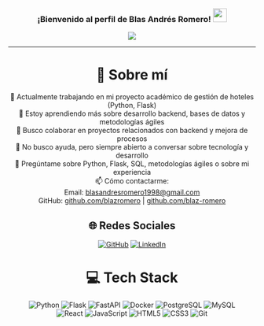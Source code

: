 <h3 align="center">
  ¡Bienvenido al perfil de Blas Andrés Romero! 
  <img src="https://media.giphy.com/media/hvRJCLFzcasrR4ia7z/giphy.gif" width="28">
</h3>

<p align="center">
  <a href="https://github.com/blazromero"><img src="https://readme-typing-svg.herokuapp.com?color=%2336BCF7&center=true&vCenter=true&lines=Hola,+bienvenido+a+mi+GitHub;Soy+Blas+Andres+Romero;Estudiante+de+Ingenieria+Informatica;Backend+Developer+en+formacion;Apasionado+por+la+tecnologia"></a>
</p>

---

<div align="center">

# 💫 Sobre mí

🔭 Actualmente trabajando en mi proyecto académico de gestión de hoteles (Python, Flask)  
🌱 Estoy aprendiendo más sobre desarrollo backend, bases de datos y metodologías ágiles  
👯 Busco colaborar en proyectos relacionados con backend y mejora de procesos  
🤔 No busco ayuda, pero siempre abierto a conversar sobre tecnología y desarrollo  
💬 Pregúntame sobre Python, Flask, SQL, metodologías ágiles o sobre mi experiencia  
📫 Cómo contactarme:  
Email: blasandresromero1998@gmail.com  
GitHub: [github.com/blazromero](https://github.com/blazromero) | [github.com/blaz-romero](https://github.com/blaz-romero)  


## 🌐 Redes Sociales

[![GitHub](https://img.shields.io/badge/GitHub-181717?logo=github&logoColor=white)](https://github.com/blazromero) [![LinkedIn](https://img.shields.io/badge/LinkedIn-0077B5?logo=linkedin&logoColor=white)](https://linkedin.com/in/blas-andres-romero)

# 💻 Tech Stack  
![Python](https://img.shields.io/badge/python-%233776AB.svg?style=for-the-badge&logo=python&logoColor=white) 
![Flask](https://img.shields.io/badge/flask-%23000.svg?style=for-the-badge&logo=flask&logoColor=white) 
![FastAPI](https://img.shields.io/badge/FastAPI-005571?style=for-the-badge&logo=fastapi) 
![Docker](https://img.shields.io/badge/docker-%230db7ed.svg?style=for-the-badge&logo=docker&logoColor=white)
![PostgreSQL](https://img.shields.io/badge/postgresql-%23336791.svg?style=for-the-badge&logo=postgresql&logoColor=white) 
![MySQL](https://img.shields.io/badge/mysql-%23007ACC.svg?style=for-the-badge&logo=mysql&logoColor=white)  
![React](https://img.shields.io/badge/react-%2320232a.svg?style=for-the-badge&logo=react&logoColor=%2361DAFB)
![JavaScript](https://img.shields.io/badge/javascript-%23F7DF1E.svg?style=for-the-badge&logo=javascript&logoColor=black)
![HTML5](https://img.shields.io/badge/html5-%23E34F26.svg?style=for-the-badge&logo=html5&logoColor=white) 
![CSS3](https://img.shields.io/badge/css3-%231572B6.svg?style=for-the-badge&logo=css3&logoColor=white) 
![Git](https://img.shields.io/badge/git-%23F05032.svg?style=for-the-badge&logo=git&logoColor=white)


</div>

